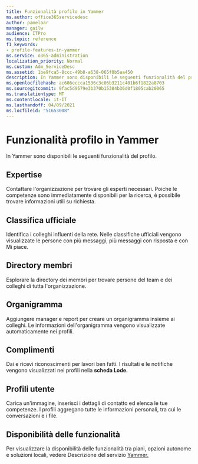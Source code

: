 ```yaml
---
title: Funzionalità profilo in Yammer
ms.author: office365servicedesc
author: pamelaar
manager: gailw
audience: ITPro
ms.topic: reference
f1_keywords:
- profile-features-in-yammer
ms.service: o365-administration
localization_priority: Normal
ms.custom: Adm_ServiceDesc
ms.assetid: 1be9fca5-8ccc-49b8-a638-065f0b5aa450
description: In Yammer sono disponibili le seguenti funzionalità del profilo.
ms.openlocfilehash: ac686eccca1536c3c06b3211c401b6f1822a8703
ms.sourcegitcommit: 9fac5d9579e3b370b15384b36d0f1805cab20065
ms.translationtype: MT
ms.contentlocale: it-IT
ms.lasthandoff: 04/09/2021
ms.locfileid: "51653008"
---
```

# <a name="profile-features-in-yammer"></a>Funzionalità profilo in Yammer

In Yammer sono disponibili le seguenti funzionalità del profilo.
 
## <a name="expertise"></a>Expertise

Contattare l'organizzazione per trovare gli esperti necessari. Poiché le competenze sono immediatamente disponibili per la ricerca, è possibile trovare informazioni utili su richiesta.

## <a name="leaderboards"></a>Classifica ufficiale

Identifica i colleghi influenti della rete. Nelle classifiche ufficiali vengono visualizzate le persone con più messaggi, più messaggi con risposta e con Mi piace.

## <a name="member-directory"></a>Directory membri

Esplorare la directory dei membri per trovare persone del team e dei colleghi di tutta l'organizzazione.
  
## <a name="org-chart"></a>Organigramma

Aggiungere manager e report per creare un organigramma insieme ai colleghi. Le informazioni dell'organigramma vengono visualizzate automaticamente nei profili.
  
## <a name="praise"></a>Complimenti

Dai e ricevi riconoscimenti per lavori ben fatti. I risultati e le notifiche vengono visualizzati nei profili nella **scheda Lode.**
 
## <a name="user-profiles"></a>Profili utente

Carica un'immagine, inserisci i dettagli di contatto ed elenca le tue competenze. I profili aggregano tutte le informazioni personali, tra cui le conversazioni e i file.
  
## <a name="feature-availability"></a>Disponibilità delle funzionalità

Per visualizzare la disponibilità delle funzionalità tra piani, opzioni autonome e soluzioni locali, vedere Descrizione del servizio [Yammer.](yammer-service-description.md)
  


